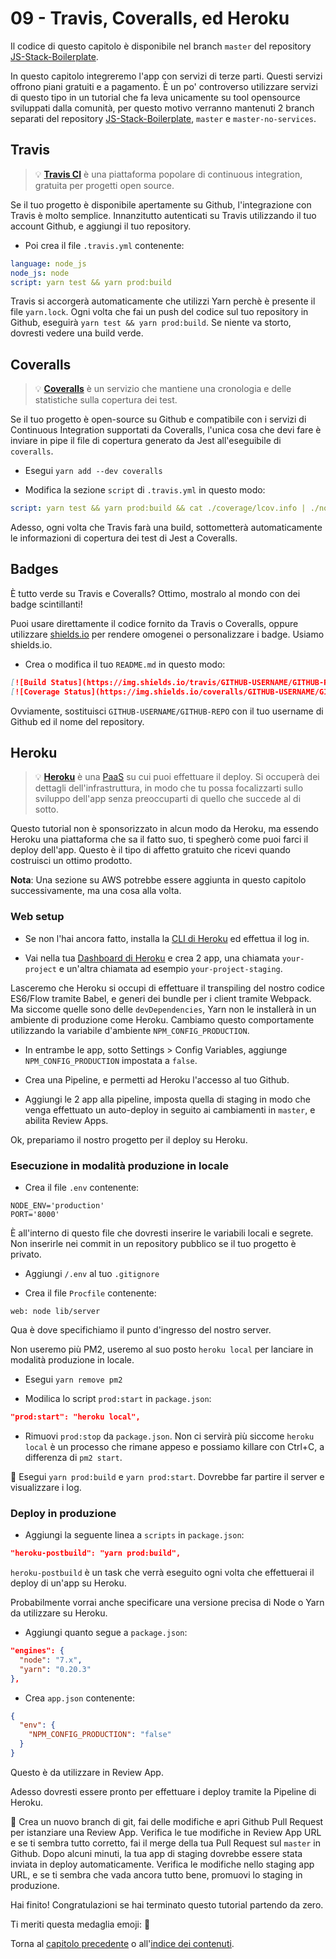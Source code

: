 # 09 - Travis, Coveralls, ed Heroku

Il codice di questo capitolo è disponibile nel branch `master` del repository [JS-Stack-Boilerplate](https://github.com/verekia/js-stack-boilerplate).

In questo capitolo integreremo l'app con servizi di terze parti. Questi servizi offrono piani gratuiti e a pagamento. È un po' controverso utilizzare servizi di questo tipo in un tutorial che fa leva unicamente su tool opensource sviluppati dalla comunità, per questo motivo verranno mantenuti 2 branch separati del repository [JS-Stack-Boilerplate](https://github.com/verekia/js-stack-boilerplate), `master` e `master-no-services`.

## Travis

> 💡 **[Travis CI](https://travis-ci.org/)** è una piattaforma popolare di continuous integration, gratuita per progetti open source.

Se il tuo progetto è disponibile apertamente su Github, l'integrazione con Travis è molto semplice. Innanzitutto autenticati su Travis utilizzando il tuo account Github, e aggiungi il tuo repository.

- Poi crea il file `.travis.yml` contenente:

```yaml
language: node_js
node_js: node
script: yarn test && yarn prod:build
```

Travis si accorgerà automaticamente che utilizzi Yarn perchè è presente il file `yarn.lock`. Ogni volta che fai un push del codice sul tuo repository in Github, eseguirà `yarn test && yarn prod:build`. Se niente va storto, dovresti vedere una build verde.

## Coveralls

> 💡 **[Coveralls](https://coveralls.io)** è un servizio che mantiene una cronologia e delle statistiche sulla copertura dei test.

Se il tuo progetto è open-source su Github e compatibile con i servizi di Continuous Integration supportati da Coveralls, l'unica cosa che devi fare è inviare in pipe il file di copertura generato da Jest all'eseguibile di `coveralls`.

- Esegui `yarn add --dev coveralls`

- Modifica la sezione `script` di `.travis.yml` in questo modo:

```yaml
script: yarn test && yarn prod:build && cat ./coverage/lcov.info | ./node_modules/coveralls/bin/coveralls.js
```

Adesso, ogni volta che Travis farà una build, sottometterà automaticamente le informazioni di copertura dei test di Jest a Coveralls.

## Badges

È tutto verde su Travis e Coveralls? Ottimo, mostralo al mondo con dei badge scintillanti!

Puoi usare direttamente il codice fornito da Travis o Coveralls, oppure utilizzare [shields.io](http://shields.io/) per rendere omogenei o personalizzare i badge. Usiamo shields.io.

- Crea o modifica il tuo `README.md` in questo modo:

```md
[![Build Status](https://img.shields.io/travis/GITHUB-USERNAME/GITHUB-REPO.svg?style=flat-square)](https://travis-ci.org/GITHUB-USERNAME/GITHUB-REPO)
[![Coverage Status](https://img.shields.io/coveralls/GITHUB-USERNAME/GITHUB-REPO.svg?style=flat-square)](https://coveralls.io/github/GITHUB-USERNAME/GITHUB-REPO?branch=master)
```

Ovviamente, sostituisci `GITHUB-USERNAME/GITHUB-REPO` con il tuo username di Github ed il nome del repository.

## Heroku

> 💡 **[Heroku](https://www.heroku.com/)** è una [PaaS](https://en.wikipedia.org/wiki/Platform_as_a_service) su cui puoi effettuare il deploy. Si occuperà dei dettagli dell'infrastruttura, in modo che tu possa focalizzarti sullo sviluppo dell'app senza preoccuparti di quello che succede al di sotto.

Questo tutorial non è sponsorizzato in alcun modo da Heroku, ma essendo Heroku una piattaforma che sa il fatto suo, ti spegherò come puoi farci il deploy dell'app. Questo è il tipo di affetto gratuito che ricevi quando costruisci un ottimo prodotto.

**Nota**: Una sezione su AWS potrebbe essere aggiunta in questo capitolo successivamente, ma una cosa alla volta.

### Web setup

- Se non l'hai ancora fatto, installa la [CLI di Heroku](https://devcenter.heroku.com/articles/getting-started-with-nodejs) ed effettua il log in.

- Vai nella tua [Dashboard di Heroku](https://dashboard.heroku.com/) e crea 2 app, una chiamata `your-project` e un'altra chiamata ad esempio `your-project-staging`.

Lasceremo che Heroku si occupi di effettuare il transpiling del nostro codice ES6/Flow tramite Babel, e generi dei bundle per i client tramite Webpack. Ma siccome quelle sono delle  `devDependencies`, Yarn non le installerà in un ambiente di produzione come Heroku. Cambiamo questo comportamente utilizzando la variabile d'ambiente `NPM_CONFIG_PRODUCTION`.

- In entrambe le app, sotto Settings > Config Variables, aggiunge `NPM_CONFIG_PRODUCTION` impostata a `false`.

- Crea una Pipeline, e permetti ad Heroku l'accesso al tuo Github.

- Aggiungi le 2 app alla pipeline, imposta quella di staging in modo che venga effettuato un auto-deploy in seguito ai cambiamenti in `master`, e abilita Review Apps.

Ok, prepariamo il nostro progetto per il deploy su Heroku.

### Esecuzione in modalità produzione in locale

- Crea il file `.env` contenente:

```.env
NODE_ENV='production'
PORT='8000'
```

È all'interno di questo file che dovresti inserire le variabili locali e segrete. Non inserirle nei commit in un repository pubblico se il tuo progetto è privato.

- Aggiungi `/.env` al tuo `.gitignore`

- Crea il file `Procfile` contenente:

```Procfile
web: node lib/server
```

Qua è dove specifichiamo il punto d'ingresso del nostro server.

Non useremo più PM2, useremo al suo posto `heroku local` per lanciare in modalità produzione in locale.

- Esegui `yarn remove pm2`

- Modilica lo script `prod:start` in `package.json`:

```json
"prod:start": "heroku local",
```

- Rimuovi `prod:stop` da `package.json`. Non ci servirà più siccome `heroku local` è un processo che rimane appeso e possiamo killare con Ctrl+C, a differenza di `pm2 start`.

🏁 Esegui `yarn prod:build` e `yarn prod:start`. Dovrebbe far partire il server e visualizzare i log.

### Deploy in produzione

- Aggiungi la seguente linea a `scripts` in `package.json`:

```json
"heroku-postbuild": "yarn prod:build",
```

`heroku-postbuild` è un task che verrà eseguito ogni volta che effettuerai il deploy di un'app su Heroku.

Probabilmente vorrai anche specificare una versione precisa di Node o Yarn da utilizzare su Heroku.

- Aggiungi quanto segue a `package.json`:

```json
"engines": {
  "node": "7.x",
  "yarn": "0.20.3"
},
```

- Crea `app.json` contenente:

```json
{
  "env": {
    "NPM_CONFIG_PRODUCTION": "false"
  }
}
```

Questo è da utilizzare in Review App.

Adesso dovresti essere pronto per effettuare i deploy tramite la Pipeline di Heroku.

🏁 Crea un nuovo branch di git, fai delle modifiche e apri Github Pull Request per istanziare una Review App. Verifica le tue modifiche in Review App URL e se ti sembra tutto corretto, fai il merge della tua Pull Request sul `master` in Github. Dopo alcuni minuti, la tua app di staging dovrebbe essere stata inviata in deploy automaticamente. Verifica le modifiche nello staging app URL, e se ti sembra che vada ancora tutto bene, promuovi lo staging in produzione.

Hai finito! Congratulazioni se hai terminato questo tutorial partendo da zero.

Ti meriti questa medaglia emoji: 🏅

Torna al [capitolo precedente](08-bootstrap-jss.md#readme) o all'[indice dei contenuti](https://github.com/fbertone/guida-javascript-moderno#indice-dei-contenuti).
